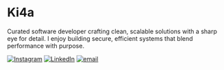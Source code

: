 # Ki4a 


Curated software developer crafting clean, scalable solutions with a sharp eye for detail. I enjoy building secure, efficient systems that blend performance with purpose.

[![Instagram](https://img.shields.io/badge/Instagram-%23E4405F.svg?logo=Instagram&logoColor=white)](https://instagram.com/kirubel1421) [![LinkedIn](https://img.shields.io/badge/LinkedIn-%230077B5.svg?logo=linkedin&logoColor=white)](https://linkedin.com/in/kirubel-mamo) [![email](https://img.shields.io/badge/Email-D14836?logo=gmail&logoColor=white)](mailto:kirubeltekle9@gmail.com) 
